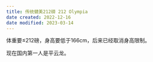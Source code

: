 ```yaml
---
title: 传统健美212磅 212 Olympia
date created: 2022-12-16
date modified: 2023-03-14
---
```


体重要≤212磅，身高要低于166cm，后来已经取消身高限制。

现在国内第一人是平云龙。
